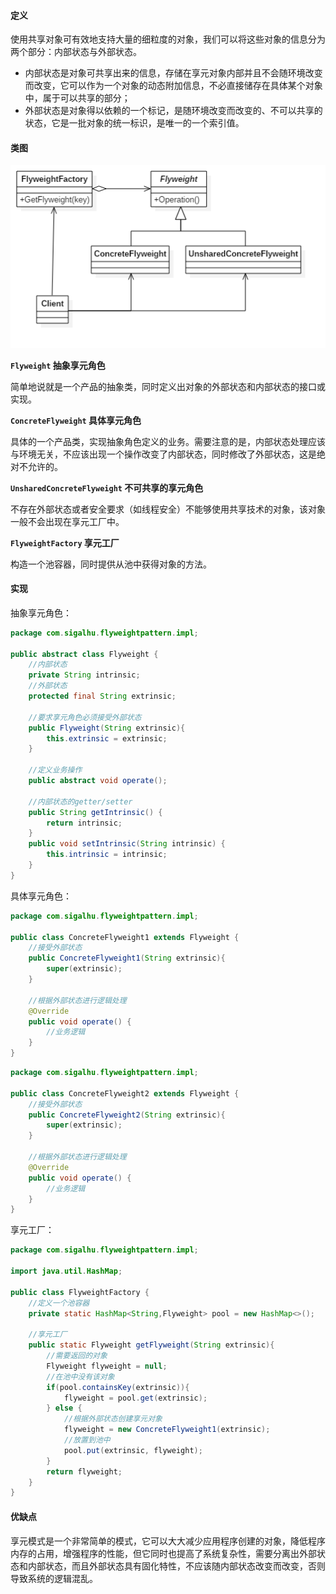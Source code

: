 #### 定义

使用共享对象可有效地支持大量的细粒度的对象，我们可以将这些对象的信息分为两个部分：内部状态与外部状态。

* 内部状态是对象可共享出来的信息，存储在享元对象内部并且不会随环境改变而改变，它可以作为一个对象的动态附加信息，不必直接储存在具体某个对象中，属于可以共享的部分；
* 外部状态是对象得以依赖的一个标记，是随环境改变而改变的、不可以共享的状态，它是一批对象的统一标识，是唯一的一个索引值。

#### 类图

![](pic/1.png)

**`Flyweight` 抽象享元角色**

简单地说就是一个产品的抽象类，同时定义出对象的外部状态和内部状态的接口或实现。

**`ConcreteFlyweight` 具体享元角色**

具体的一个产品类，实现抽象角色定义的业务。需要注意的是，内部状态处理应该与环境无关，不应该出现一个操作改变了内部状态，同时修改了外部状态，这是绝对不允许的。

**`UnsharedConcreteFlyweight` 不可共享的享元角色**

不存在外部状态或者安全要求（如线程安全）不能够使用共享技术的对象，该对象一般不会出现在享元工厂中。

**`FlyweightFactory` 享元工厂**

构造一个池容器，同时提供从池中获得对象的方法。

#### 实现

抽象享元角色：
```java
package com.sigalhu.flyweightpattern.impl;

public abstract class Flyweight {
    //内部状态
    private String intrinsic;
    //外部状态
    protected final String extrinsic;

    //要求享元角色必须接受外部状态
    public Flyweight(String extrinsic){
        this.extrinsic = extrinsic;
    }

    //定义业务操作
    public abstract void operate();

    //内部状态的getter/setter
    public String getIntrinsic() {
        return intrinsic;
    }
    public void setIntrinsic(String intrinsic) {
        this.intrinsic = intrinsic;
    }
}
```
具体享元角色：
```java
package com.sigalhu.flyweightpattern.impl;

public class ConcreteFlyweight1 extends Flyweight {
    //接受外部状态
    public ConcreteFlyweight1(String extrinsic){
        super(extrinsic);
    }

    //根据外部状态进行逻辑处理
    @Override
    public void operate() {
        //业务逻辑
    }
}
```
```java
package com.sigalhu.flyweightpattern.impl;

public class ConcreteFlyweight2 extends Flyweight {
    //接受外部状态
    public ConcreteFlyweight2(String extrinsic){
        super(extrinsic);
    }

    //根据外部状态进行逻辑处理
    @Override
    public void operate() {
        //业务逻辑
    }
}
```
享元工厂：
```java
package com.sigalhu.flyweightpattern.impl;

import java.util.HashMap;

public class FlyweightFactory {
    //定义一个池容器
    private static HashMap<String,Flyweight> pool = new HashMap<>();

    //享元工厂
    public static Flyweight getFlyweight(String extrinsic){
        //需要返回的对象
        Flyweight flyweight = null;
        //在池中没有该对象
        if(pool.containsKey(extrinsic)){
            flyweight = pool.get(extrinsic);
        } else {
            //根据外部状态创建享元对象
            flyweight = new ConcreteFlyweight1(extrinsic);
            //放置到池中
            pool.put(extrinsic, flyweight);
        }
        return flyweight;
    }
}
```

#### 优缺点

享元模式是一个非常简单的模式，它可以大大减少应用程序创建的对象，降低程序内存的占用，增强程序的性能，但它同时也提高了系统复杂性，需要分离出外部状态和内部状态，而且外部状态具有固化特性，不应该随内部状态改变而改变，否则导致系统的逻辑混乱。